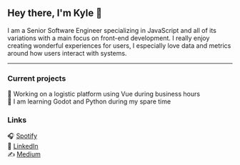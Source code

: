 ## Hey there, I'm Kyle 👋
I am a Senior Software Engineer specializing in JavaScript and all of its variations with a main focus on front-end development. I really enjoy creating wonderful experiences for users, I especially love data and metrics around how users interact with systems.

---
### Current projects
🔭 Working on a logistic platform using Vue during business hours  
🌱 I am learning Godot and Python during my spare time
### Links
🎧 [Spotify](https://open.spotify.com/user/kyleopperman)  
👔 [LinkedIn](https://www.linkedin.com/in/kyle-opperman/)  
✍️ [Medium](https://medium.com/@kyle_77228)

<!--
**MrOpperman/MrOpperman** is a ✨ _special_ ✨ repository because its `README.md` (this file) appears on your GitHub profile.

Here are some ideas to get you started:

- 👯 I’m looking to collaborate on ...
- 🤔 I’m looking for help with ...
- 💬 Ask me about ...
- 😄 Pronouns: ...
- ⚡ Fun fact: ...
-->
